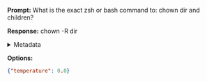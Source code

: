 **Prompt:**
What is the exact zsh or bash command to: chown dir and children?

**Response:**
chown -R dir

<details><summary>Metadata</summary>

- Duration: 806 ms
- Datetime: 2023-08-06T15:15:55.382280
- Model: gpt-3.5-turbo-0613

</details>

**Options:**
```json
{"temperature": 0.0}
```

